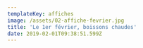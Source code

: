 ```yaml
---
templateKey: affiches
image: /assets/02-affiche-fevrier.jpg
title: 'Le 1er février, boissons chaudes'
date: 2019-02-01T09:38:51.599Z
---
```


